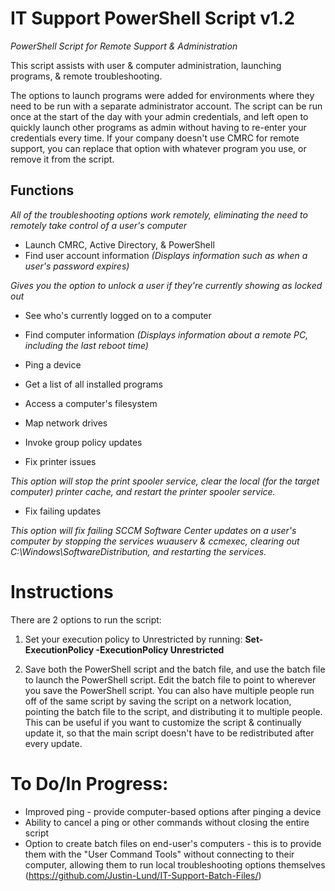 # IT Support PowerShell Script v1.2
*PowerShell Script for Remote Support & Administration*

This script assists with user & computer administration, launching programs, & remote troubleshooting.

The options to launch programs were added for environments where they need to be run with a separate administrator account. The script can be run once at the start of the day with your admin credentials, and left open to quickly launch other programs as admin without having to re-enter your credentials every time.
If your company doesn't use CMRC for remote support, you can replace that option with whatever program you use, or remove it from the script.


## Functions
*All of the troubleshooting options work remotely, eliminating the need to remotely take control of a user's computer*

* Launch CMRC, Active Directory, & PowerShell
* Find user account information *(Displays information such as when a user's password expires)*

*Gives you the option to unlock a user if they're currently showing as locked out*

* See who's currently logged on to a computer

* Find computer information *(Displays information about a remote PC, including the last reboot time)*
* Ping a device
* Get a list of all installed programs
* Access a computer's filesystem

* Map network drives
* Invoke group policy updates

* Fix printer issues

*This option will stop the print spooler service, clear the local (for the target computer) printer cache, and restart the printer spooler service.*

* Fix failing updates

*This option will fix failing SCCM Software Center updates on a user's computer by stopping the services wuauserv & ccmexec, clearing out C:\Windows\SoftwareDistribution, and restarting the services.*


# Instructions

There are 2 options to run the script:
1) Set your execution policy to Unrestricted by running: **Set-ExecutionPolicy -ExecutionPolicy Unrestricted**

2) Save both the PowerShell script and the batch file, and use the batch file to launch the PowerShell script. Edit the batch file to point to wherever you save the PowerShell script. You can also have multiple people run off of the same script by saving the script on a network location, pointing the batch file to the script, and distributing it to multiple people.
This can be useful if you want to customize the script & continually update it, so that the main script doesn't have to be redistributed after every update.


# To Do/In Progress:

* Improved ping - provide computer-based options after pinging a device
* Ability to cancel a ping or other commands without closing the entire script
* Option to create batch files on end-user's computers - this is to provide them with the "User Command Tools" without connecting to their computer, allowing them to run local troubleshooting options themselves (https://github.com/Justin-Lund/IT-Support-Batch-Files/)
